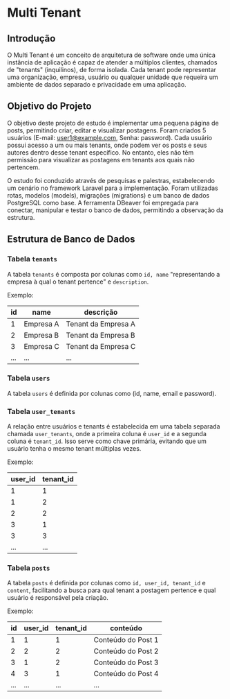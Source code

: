 # Multi Tenant

## Introdução

O Multi Tenant é um conceito de arquitetura de software onde uma única instância de aplicação é capaz de atender a
múltiplos clientes, chamados de "tenants" (inquilinos), de forma isolada. Cada tenant pode representar uma organização,
empresa, usuário ou qualquer unidade que requeira um ambiente de dados separado e privacidade em uma aplicação.

## Objetivo do Projeto

O objetivo deste projeto de estudo é implementar uma pequena página de posts, permitindo criar, editar e visualizar
postagens. Foram criados 5 usuários (E-mail: user1@example.com, Senha: password). Cada usuário possui acesso a um ou
mais tenants, onde podem ver os posts e seus autores dentro desse tenant específico. No entanto, eles não têm permissão
para visualizar as postagens em tenants aos quais não pertencem.

O estudo foi conduzido através de pesquisas e palestras, estabelecendo um cenário no framework Laravel para a
implementação. Foram utilizadas rotas, modelos (models), migrações (migrations) e um banco de dados PostgreSQL como
base. A ferramenta DBeaver foi empregada para conectar, manipular e testar o banco de dados, permitindo a observação da
estrutura.

## Estrutura de Banco de Dados

### Tabela `tenants`

A tabela `tenants` é composta por colunas como `id, name` "representando a empresa à qual o tenant pertence"
e `description`.

Exemplo:

| id  | name      | descrição           |
|-----|-----------|---------------------|
| 1   | Empresa A | Tenant da Empresa A |
| 2   | Empresa B | Tenant da Empresa B |
| 3   | Empresa C | Tenant da Empresa C |
| ... | ...       | ...                 |

### Tabela `users`

A tabela `users` é definida por colunas como (id, name, email e password).

### Tabela `user_tenants`

A relação entre usuários e tenants é estabelecida em uma tabela separada chamada `user_tenants`, onde a primeira coluna
é `user_id` e a segunda coluna é `tenant_id`. Isso serve como chave primária, evitando que um usuário tenha o mesmo
tenant múltiplas vezes.

Exemplo:

| user_id | tenant_id |
|---------|-----------|
| 1       | 1         |
| 1       | 2         |
| 2       | 2         |
| 3       | 1         |
| 3       | 3         |
| ...     | ...       |

### Tabela `posts`

A tabela `posts` é definida por colunas como `id, user_id, tenant_id` e `content`, facilitando a busca para qual tenant
a postagem pertence e qual usuário é responsável pela criação.

Exemplo:

| id  | user_id | tenant_id | conteúdo           |
|-----|---------|-----------|--------------------|
| 1   | 1       | 1         | Conteúdo do Post 1 |
| 2   | 2       | 2         | Conteúdo do Post 2 |
| 3   | 1       | 2         | Conteúdo do Post 3 |
| 4   | 3       | 1         | Conteúdo do Post 4 |
| ... | ...     | ...       | ...                |
